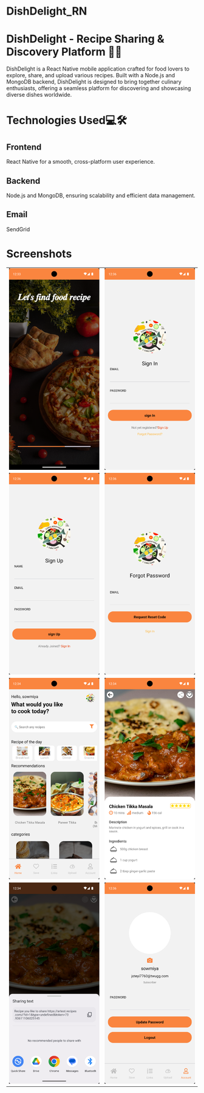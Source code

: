 # DishDelight_RN

# DishDelight - Recipe Sharing & Discovery Platform 🍲📱
 DishDelight is a React Native mobile application crafted for food lovers to explore, share, and upload various recipes. Built with a Node.js and MongoDB backend, DishDelight is designed to bring together culinary enthusiasts, offering a seamless platform for discovering and showcasing diverse dishes worldwide.

# Technologies Used💻🛠️

## Frontend
React Native for a smooth, cross-platform user experience.
## Backend
Node.js and MongoDB, ensuring scalability and efficient data management.
## Email
SendGrid

# Screenshots

<table>
  <tr>
    <td><img src="SplashScreen.png" alt="Splash Screen" width="400"/></td>
    <td><img src="SignIn.png" alt="Sign In" width="400"/></td>
  </tr>
  <tr>
    <td><img src="SignUp.png" alt="Sign Up" width="400"/></td>
    <td><img src="ForgotPassword.png" alt="Forgot Password" width="400"/></td>
  </tr>
  <tr>
    <td><img src="HomeScreen.png" alt="Home Screen" width="400"/></td>
    <td><img src="DescriptionScreen.png" alt="Description Screen" width="400"/></td>
  </tr>
  <tr>
    <td><img src="DeepLinking.png" alt="Deep Linking" width="400"/></td>
    <td><img src="Profile.png" alt="Profile" width="400"/></td>
  </tr>
</table>
